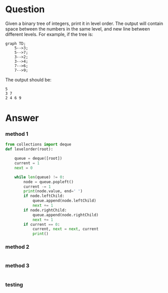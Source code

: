 # Question
Given a binary tree of integers, print it in level order. The output will contain space between the numbers in the same level, and new line between different levels. For example, if the tree is:
```mermaid
graph TD;
    5-->3;
    5-->7;
    3-->2;
    3-->4;
    7-->6;
    7-->9;
```
The output should be: 

    5 
    3 7 
    2 4 6 9
# Answer
### method 1
```python
from collections import deque
def levelorder(root):

    queue = deque([root])
    current = 1
    next = 0

    while len(queue) != 0:
        node = queue.popleft()
        current -= 1
        print(node.value, end=' ')
        if node.leftChild:
            queue.append(node.leftChild)
            next += 1
        if node.rightChild:
            queue.append(node.rightChild)
            next += 1
        if current == 0:
            current, next = next, current
            print()

```

### method 2
```python
```

### method 3
```python
```
### testing

```python
```
